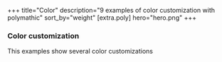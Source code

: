 +++
title="Color"
description="9 examples of color customization with polymathic"
sort_by="weight"
[extra.poly]
hero="hero.png"
+++

### Color customization

This examples show several color customizations